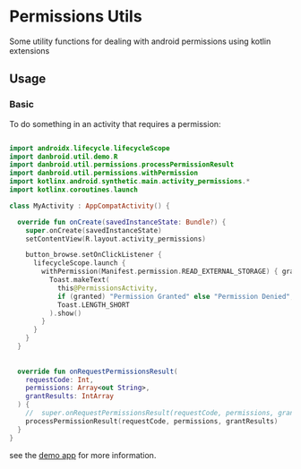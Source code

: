 
# Permissions Utils

Some utility functions for dealing with android permissions using
kotlin extensions

## Usage

### Basic 

To do something in an activity that requires a permission:

```kotlin

import androidx.lifecycle.lifecycleScope
import danbroid.util.demo.R
import danbroid.util.permissions.processPermissionResult
import danbroid.util.permissions.withPermission
import kotlinx.android.synthetic.main.activity_permissions.*
import kotlinx.coroutines.launch

class MyActivity : AppCompatActivity() {

  override fun onCreate(savedInstanceState: Bundle?) {
    super.onCreate(savedInstanceState)
    setContentView(R.layout.activity_permissions)

    button_browse.setOnClickListener {
      lifecycleScope.launch {
        withPermission(Manifest.permission.READ_EXTERNAL_STORAGE) { granted ->
          Toast.makeText(
            this@PermissionsActivity,
            if (granted) "Permission Granted" else "Permission Denied",
            Toast.LENGTH_SHORT
          ).show()
        }
      }
    }
  }
  
  
  override fun onRequestPermissionsResult(
    requestCode: Int,
    permissions: Array<out String>,
    grantResults: IntArray
  ) {
    //  super.onRequestPermissionsResult(requestCode, permissions, grantResults)
    processPermissionResult(requestCode, permissions, grantResults)
  }
}


```
see the [demo app](../demo/) for more information.

